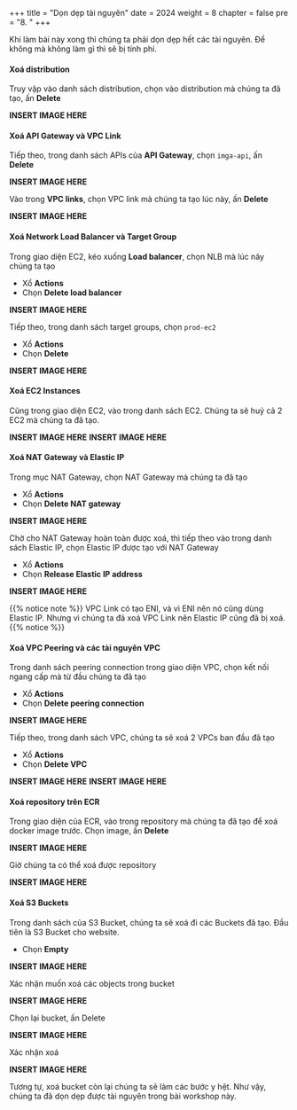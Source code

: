 +++
title = "Dọn dẹp tài nguyên"
date = 2024
weight = 8
chapter = false
pre = "8. "
+++

Khi làm bài này xong thì chúng ta phải dọn dẹp hết các tài nguyên. Để không mà không làm gì thì sẽ bị tính phí.

#### Xoá distribution

Truy vập vào danh sách distribution, chọn vào distribution mà chúng ta đã tạo, ấn **Delete**

**INSERT IMAGE HERE**

#### Xoá API Gateway và VPC Link

Tiếp theo, trong danh sách APIs của **API Gateway**, chọn `imga-api`, ấn **Delete**

**INSERT IMAGE HERE**

Vào trong **VPC links**, chọn VPC link mà chúng ta tạo lúc này, ấn **Delete**

**INSERT IMAGE HERE**

#### Xoá Network Load Balancer và Target Group

Trong giao diện EC2, kéo xuống **Load balancer**, chọn NLB mà lúc nãy chúng ta tạo

- Xổ **Actions**
- Chọn **Delete load balancer**

**INSERT IMAGE HERE**

Tiếp theo, trong danh sách target groups, chọn `prod-ec2`

- Xổ **Actions**
- Chọn **Delete**

**INSERT IMAGE HERE**

#### Xoá EC2 Instances

Cũng trong giao diện EC2, vào trong danh sách EC2. Chúng ta sẽ huỷ cả 2 EC2 mà chúng ta đã tạo.

**INSERT IMAGE HERE**
**INSERT IMAGE HERE**

#### Xoá NAT Gateway và Elastic IP

Trong mục NAT Gateway, chọn NAT Gateway mà chúng ta đã tạo

- Xổ **Actions**
- Chọn **Delete NAT gateway**

**INSERT IMAGE HERE**

Chờ cho NAT Gateway hoàn toàn được xoá, thì tiếp theo vào trong danh sách Elastic IP, chọn Elastic IP được tạo với NAT Gateway

- Xổ **Actions**
- Chọn **Release Elastic IP address**

**INSERT IMAGE HERE**

{{% notice note %}}
VPC Link có tạo ENI, và vì ENI nên nó cũng dùng Elastic IP. Nhưng vì chúng ta đã xoá VPC Link nên Elastic IP cũng đã bị xoá.
{{% notice %}}

#### Xoá VPC Peering và các tài nguyên VPC

Trong danh sách peering connection trong giao diện VPC, chọn kết nối ngang cấp mà từ đầu chúng ta đã tạo

- Xổ **Actions**
- Chọn **Delete peering connection**

**INSERT IMAGE HERE**

Tiếp theo, trong danh sách VPC, chúng ta sẽ xoá 2 VPCs ban đầu đã tạo

- Xổ **Actions**
- Chọn **Delete VPC**

**INSERT IMAGE HERE**
**INSERT IMAGE HERE**

#### Xoá repository trên ECR

Trong giao diện của ECR, vào trong repository mà chúng ta đã tạo để xoá docker image trước. Chọn image, ấn **Delete**

**INSERT IMAGE HERE**

Giờ chúng ta có thể xoá được repository

**INSERT IMAGE HERE**

#### Xoá S3 Buckets

Trong danh sách của S3 Bucket, chúng ta sẽ xoá đi các Buckets đã tạo. Đầu tiên là S3 Bucket cho website.

- Chọn **Empty**

**INSERT IMAGE HERE**

Xác nhận muốn xoá các objects trong bucket

**INSERT IMAGE HERE**

Chọn lại bucket, ấn Delete

**INSERT IMAGE HERE**

Xác nhận xoá

**INSERT IMAGE HERE**

Tương tự, xoá bucket còn lại chúng ta sẽ làm các bước y hệt. Như vậy, chúng ta đã dọn dẹp được tài nguyên trong bài workshop này.
